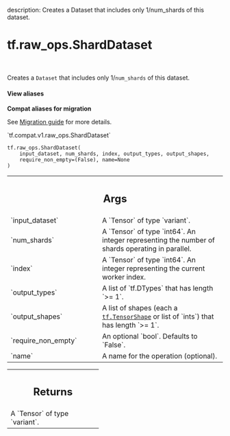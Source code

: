 description: Creates a Dataset that includes only 1/num_shards of this dataset.

<div itemscope itemtype="http://developers.google.com/ReferenceObject">
<meta itemprop="name" content="tf.raw_ops.ShardDataset" />
<meta itemprop="path" content="Stable" />
</div>

# tf.raw_ops.ShardDataset

<!-- Insert buttons and diff -->

<table class="tfo-notebook-buttons tfo-api nocontent" align="left">

</table>



Creates a `Dataset` that includes only 1/`num_shards` of this dataset.

<section class="expandable">
  <h4 class="showalways">View aliases</h4>
  <p>
<b>Compat aliases for migration</b>
<p>See
<a href="https://www.tensorflow.org/guide/migrate">Migration guide</a> for
more details.</p>
<p>`tf.compat.v1.raw_ops.ShardDataset`</p>
</p>
</section>

<pre class="devsite-click-to-copy prettyprint lang-py tfo-signature-link">
<code>tf.raw_ops.ShardDataset(
    input_dataset, num_shards, index, output_types, output_shapes,
    require_non_empty=(False), name=None
)
</code></pre>



<!-- Placeholder for "Used in" -->


<!-- Tabular view -->
 <table class="responsive fixed orange">
<colgroup><col width="214px"><col></colgroup>
<tr><th colspan="2"><h2 class="add-link">Args</h2></th></tr>

<tr>
<td>
`input_dataset`
</td>
<td>
A `Tensor` of type `variant`.
</td>
</tr><tr>
<td>
`num_shards`
</td>
<td>
A `Tensor` of type `int64`.
An integer representing the number of shards operating in parallel.
</td>
</tr><tr>
<td>
`index`
</td>
<td>
A `Tensor` of type `int64`.
An integer representing the current worker index.
</td>
</tr><tr>
<td>
`output_types`
</td>
<td>
A list of `tf.DTypes` that has length `>= 1`.
</td>
</tr><tr>
<td>
`output_shapes`
</td>
<td>
A list of shapes (each a <a href="../../tf/TensorShape.md"><code>tf.TensorShape</code></a> or list of `ints`) that has length `>= 1`.
</td>
</tr><tr>
<td>
`require_non_empty`
</td>
<td>
An optional `bool`. Defaults to `False`.
</td>
</tr><tr>
<td>
`name`
</td>
<td>
A name for the operation (optional).
</td>
</tr>
</table>



<!-- Tabular view -->
 <table class="responsive fixed orange">
<colgroup><col width="214px"><col></colgroup>
<tr><th colspan="2"><h2 class="add-link">Returns</h2></th></tr>
<tr class="alt">
<td colspan="2">
A `Tensor` of type `variant`.
</td>
</tr>

</table>

